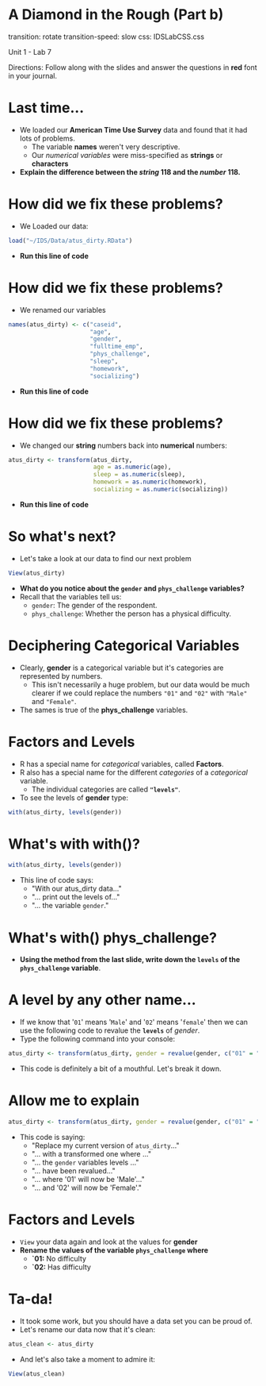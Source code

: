A Diamond in the Rough (Part b)
===============================
transition: rotate
transition-speed: slow
css: IDSLabCSS.css

Unit 1 - Lab 7

Directions: Follow along with the slides and answer the questions in **red** font in your journal.





Last time...
=============

- We loaded our **American Time Use Survey** data and found that it had lots of problems.
    - The variable **names** weren't very descriptive.
    - Our _numerical variables_ were miss-specified as **strings** or **characters**
- **Explain the difference between the _string_ 118 and the _number_ 118.**


How did we fix these problems?
==============================

- We Loaded our data:

```r
load("~/IDS/Data/atus_dirty.RData")
```

- **Run this line of code**


How did we fix these problems?
==============================

- We renamed our variables

```r
names(atus_dirty) <- c("caseid",
                       "age",
                       "gender",
                       "fulltime_emp",
                       "phys_challenge",
                       "sleep",
                       "homework",
                       "socializing")
```

- **Run this line of code**


How did we fix these problems?
==============================

- We changed our **string** numbers back into **numerical** numbers:

```r
atus_dirty <- transform(atus_dirty,
                        age = as.numeric(age),
                        sleep = as.numeric(sleep),
                        homework = as.numeric(homework),
                        socializing = as.numeric(socializing))
```

- **Run this line of code**


So what's next?
===============

- Let's take a look at our data to find our next problem

```r
View(atus_dirty)
```


- **What do you notice about the `gender` and `phys_challenge` variables?**
- Recall that the variables tell us:
    - `gender`: The gender of the respondent.
    - `phys_challenge`: Whether the person has a physical difficulty.


Deciphering Categorical Variables
=================================

- Clearly, **gender** is a categorical variable but it's categories are represented by numbers.
    - This isn't necessarily a huge problem, but our data would be much clearer if we could replace the numbers `"01"` and `"02"` with `"Male"` and `"Female"`.
- The sames is true of the **phys_challenge** variables.

Factors and Levels
==================

- R has a special name for _categorical_ variables, called **Factors**.
- R also has a special name for the different _categories_ of a _categorical_ variable.
    - The individual categories are called **`"levels"`**.
- To see the levels of **gender** type:

```r
with(atus_dirty, levels(gender))
```



What's with with()?
===================


```r
with(atus_dirty, levels(gender))
```


- This line of code says:
    - "With our atus_dirty data..."
    - "... print out the levels of..."
    - "... the variable `gender`."

What's with() phys_challenge?
=============================

- **Using the method from the last slide, write down the `levels` of the `phys_challenge` variable**.


A level by any other name...
===========================

- If we know that '`01`' means '`Male`' and '`02`' means '`female`' then we can use the following code to revalue the **`levels`** of _gender_.
- Type the following command into your console:

```r
atus_dirty <- transform(atus_dirty, gender = revalue(gender, c("01" = "Male", "02" = "Female")))
```


- This code is definitely a bit of a mouthful. Let's break it down.

Allow me to explain
===================


```r
atus_dirty <- transform(atus_dirty, gender = revalue(gender, c("01" = "Male", "02" = "Female")))
```


- This code is saying:
    - "Replace my current version of `atus_dirty`..."
    - "... with a transformed one where ..."
    - "... the `gender` variables levels ..."
    - "... have been revalued..."
    - "... where '01' will now be 'Male'..."
    - "... and '02' will now be 'Female'."

Factors and Levels
==================

- `View` your data again and look at the values for **gender**
- **Rename the values of the variable `phys_challenge` where**
    - **`01:** No difficulty
    - **`02:** Has difficulty

Ta-da!
======

- It took some work, but you should have a data set you can be proud of.
- Let's rename our data now that it's clean:

```r
atus_clean <- atus_dirty
```

- And let's also take a moment to admire it:

```r
View(atus_clean)
```




